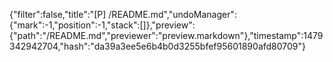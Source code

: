 {"filter":false,"title":"[P] /README.md","undoManager":{"mark":-1,"position":-1,"stack":[]},"preview":{"path":"/README.md","previewer":"preview.markdown"},"timestamp":1479342942704,"hash":"da39a3ee5e6b4b0d3255bfef95601890afd80709"}